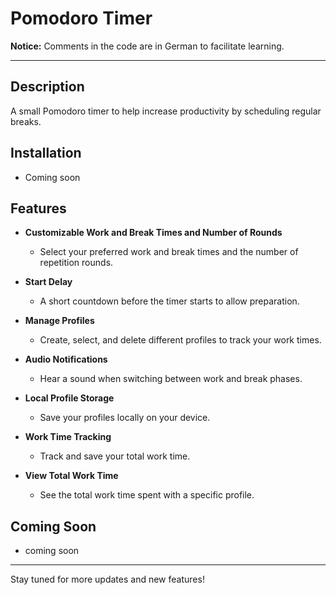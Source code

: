 # Pomodoro Timer

**Notice:** Comments in the code are in German to facilitate learning.

---

## Description

A small Pomodoro timer to help increase productivity by scheduling regular breaks.

## Installation

- Coming soon

## Features

- **Customizable Work and Break Times and Number of Rounds**
  - Select your preferred work and break times and the number of repetition rounds.
- **Start Delay**

  - A short countdown before the timer starts to allow preparation.

- **Manage Profiles**

  - Create, select, and delete different profiles to track your work times.

- **Audio Notifications**

  - Hear a sound when switching between work and break phases.

- **Local Profile Storage**

  - Save your profiles locally on your device.

- **Work Time Tracking**

  - Track and save your total work time.

- **View Total Work Time**
  - See the total work time spent with a specific profile.

## Coming Soon

- coming soon

---

Stay tuned for more updates and new features!
